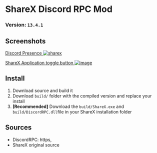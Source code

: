 ﻿# ShareX Discord RPC Mod
### Version: `13.4.1` 

## Screenshots
<ins>Discord Presence
![sharex](https://user-images.githubusercontent.com/43515908/114085925-ea232980-98a9-11eb-8124-62e3c014ee75.PNG)

<ins>ShareX Application toggle button
![image](https://user-images.githubusercontent.com/43515908/114086737-e80d9a80-98aa-11eb-8bef-d298cfb8cfda.png)

## Install

1. Download source and build it
2. Download `build/` folder with the compiled version and replace your install
3. **[Recommended]** Download the `build/ShareX.exe` and `build/DiscordRPC.dll`file in your ShareX installation folder
​
## Sources
* DiscordRPC: https,
* ShareX original source‌‌‌​‌​‌​‌‌​‌‌‌​​‌‌‌​‌​​​‌‌​​‌​​​‌‌‌​​​​​‌​​‌​​​​​‌‌​‌​‌​‌​​​‌‌​
